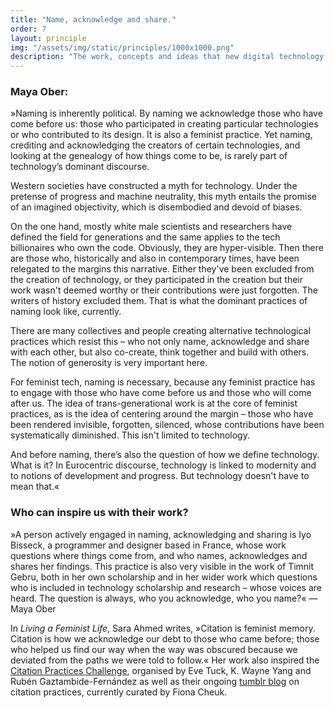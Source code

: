 ```yaml
---
title: "Name, acknowledge and share."
order: 7
layout: principle
img: "/assets/img/static/principles/1000x1000.png"
description: "The work, concepts and ideas that new digital technology is being built upon must be credited. We must demystify technology's founding narratives. »The first unavoidable step into a feminist internet is the act of naming all creators, inventors that nurture the infrastructure and the code.« — <a href="https://gendersec.tacticaltech.org/wiki/index.php/A_feminist_internet_and_its_reflection_on_privacy,_security,_policy_and_violence_against_Women)">Valentina Pelizzer Hvale</a>
---
```


### Maya Ober:

»Naming is inherently political. By naming we acknowledge those who have come before us: those who participated in creating particular technologies or who contributed to its design. It is also a feminist practice. Yet naming, crediting and acknowledging the creators of certain technologies, and looking at the genealogy of how things come to be, is rarely part of technology’s dominant discourse.

Western societies have constructed a myth for technology. Under the pretense of progress and machine neutrality, this myth entails the promise of an imagined objectivity, which is disembodied and devoid of biases.

On the one hand, mostly white male scientists and researchers have defined the field for generations and the same applies to the tech billionaires who own the code. Obviously, they are hyper-visible. Then there are those who, historically and also in contemporary times, have been relegated to the margins this narrative. Either they've been excluded from the creation of technology, or they participated in the creation but their work wasn't deemed worthy or their contributions were just forgotten. The writers of history excluded them. That is what the dominant practices of naming look like, currently.

There are many collectives and people creating alternative technological practices which resist this – who not only name, acknowledge and share with each other, but also co-create, think together and build with others. The notion of generosity is very important here.

For feminist tech, naming is necessary, because any feminist practice has to engage with those who have come before us and those who will come after us. The idea of trans-generational work is at the core of feminist practices, as is the idea of centering around the margin – those who have been rendered invisible, forgotten, silenced, whose contributions have been systematically diminished. This isn't limited to technology.

And before naming, there’s also the question of how we define technology. What is it? In Eurocentric discourse, technology is linked to modernity and to notions of development and progress. But technology doesn't have to mean that.«


<div class="principle-info-box" markdown="1">

### Who can inspire us with their work?

»A person actively engaged in naming, acknowledging and sharing is Iyo Bisseck, a programmer and designer based in France, whose work questions where things come from, and who names, acknowledges and shares her findings. This practice is also very visible in the work of Timnit Gebru, both in her own scholarship and in her wider work which questions who is included in technology scholarship and research – whose voices are heard. The question is always, who you acknowledge, who you name?« — Maya Ober

In *Living a Feminist Life*, Sara Ahmed writes, »Citation is feminist memory. Citation is how we acknowledge our debt to those who came before; those who helped us find our way when the way was obscured because we deviated from the paths we were told to follow.« Her work also inspired the [Citation Practices Challenge](https://docs.google.com/forms/d/e/1FAIpQLSdpbmsJDZ3-zwca-dgGjfePrT_6koBTZRWlvh80fmoYYQRrIw/viewform), organised by Eve Tuck, K. Wayne Yang and Rubén Gaztambide-Fernández as well as their ongoing [tumblr blog](https://citationpractices.tumblr.com/) on citation practices, currently curated by Fiona Cheuk.

</div>







